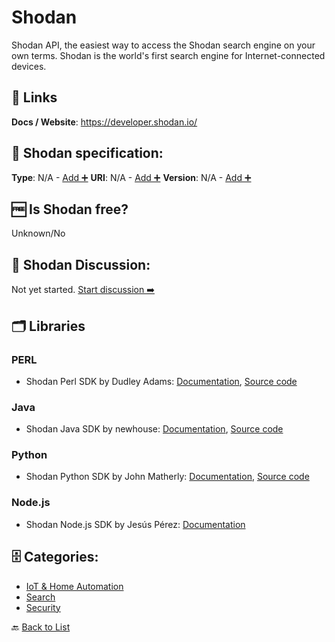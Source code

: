 # Shodan
Shodan API, the easiest way to access the Shodan search engine on your own terms. Shodan is the world&#x27;s first search engine for Internet-connected devices.

##  🔗 Links
**Docs / Website**: https://developer.shodan.io/

## 🧬 Shodan specification:
**Type**: N/A - [Add ➕](https://github.com/apis-list/apis-list/edit/main/apis-list.yaml)
**URI**: N/A - [Add ➕](https://github.com/apis-list/apis-list/edit/main/apis-list.yaml)
**Version**: N/A - [Add ➕](https://github.com/apis-list/apis-list/edit/main/apis-list.yaml)

## 🆓 Is Shodan free?
 Unknown/No 

## 💬 Shodan Discussion:
Not yet started. [Start discussion ➡️](https://github.com/apis-list/apis-list/discussions/new)

## 🗂️ Libraries
### PERL
- Shodan Perl SDK by Dudley Adams: [Documentation](https://metacpan.org/pod/WWW::Shodan::API), [Source code](https://github.com/Dudley5000/WWW-Shodan-API)

### Java
- Shodan Java SDK by newhouse: [Documentation](https://developer.shodan.io/api/clients), [Source code](https://github.com/fooock/jshodan)

### Python
- Shodan Python SDK by John Matherly: [Documentation](https://shodan.readthedocs.io/en/latest/index.html), [Source code](https://github.com/achillean/shodan-python)

### Node.js
- Shodan Node.js SDK by Jesús Pérez: [Documentation](https://github.com/jesusprubio/shodan-client.js)


## 🗄️ Categories:
- [IoT & Home Automation](https://github.com/apis-list/apis-list#iot--home-automation-)
- [Search](https://github.com/apis-list/apis-list#search-)
- [Security](https://github.com/apis-list/apis-list#security-)

🔙  [Back to List](https://github.com/apis-list/apis-list)
